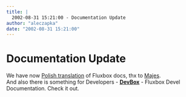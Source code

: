 ```yaml
---
title: |
  2002-08-31 15:21:00 - Documentation Update
author: "aleczapka"
date: "2002-08-31 15:21:00"
---
```


# Documentation Update

We have now <a href="/docs.pl.php">Polish translation</a> of Fluxbox docs, thx to <a href="mailto:majes@boxofimagination.com">Majes</a>.<br>
And also there is something for Developers - <a href="/docs/devbox/"><b>DevBox</b></a> - Fluxbox Devel Documentation.
Check it out.



